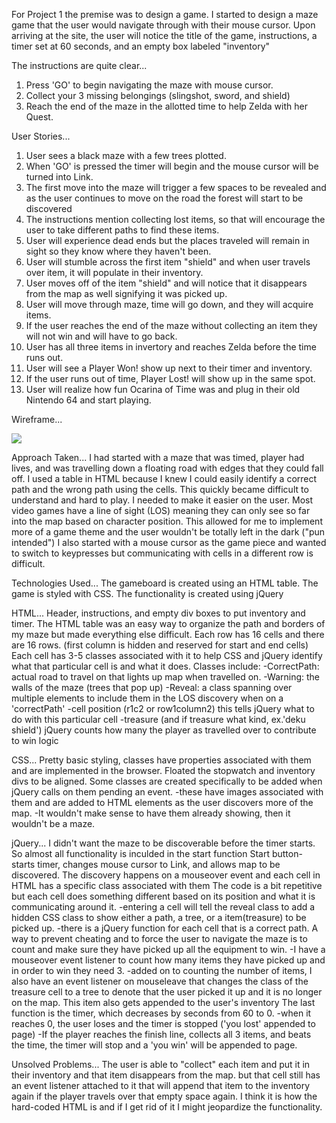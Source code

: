 For Project 1 the premise was to design a game.  I started to design a maze game that the user would navigate through with their mouse cursor. 
Upon arriving at the site, the user will notice the title of the game, instructions, a timer set at 60 seconds, and an empty box labeled "inventory"

The instructions are quite clear...
1. Press 'GO' to begin navigating the maze with mouse cursor. 
2. Collect your 3 missing belongings (slingshot, sword, and shield)
3. Reach the end of the maze in the allotted time to help Zelda with her Quest. 

User Stories...
1. User sees a black maze with a few trees plotted.
2. When 'GO' is pressed the timer will begin and the mouse cursor will be turned into Link.
3. The first move into the maze will trigger a few spaces to be revealed and as the user continues to move on the road the forest will start to be discovered 
4. The instructions mention collecting lost items, so that will encourage the user to take different paths to find these items. 
5. User will experience dead ends but the places traveled will remain in sight so they know where they haven't been.
6. User will stumble across the first item "shield" and when user travels over item, it will populate in their inventory.
7. User moves off of the item "shield" and will notice that it disappears from the map as well signifying it was picked up.
8. User will move through maze, time will go down, and they will acquire items.
9. If the user reaches the end of the maze without collecting an item they will not win and will have to go back.
10. User has all three items in invertory and reaches Zelda before the time runs out.
11. User will see a Player Won! show up next to their timer and inventory.
12. If the user runs out of time, Player Lost! will show up in the same spot.
13. User will realize how fun Ocarina of Time was and plug in their old Nintendo 64 and start playing.

Wireframe...


![](https://i.imgur.com/OIDGKTds.jpg)

Approach Taken...
I had started with a maze that was timed, player had lives, and was travelling down a floating road with edges that they could fall off.
I used a table in HTML because I knew I could easily identify a correct path and the wrong path using the cells.
This quickly became difficult to understand and hard to play. I needed to make it easier on the user. 
Most video games have a line of sight (LOS) meaning they can only see so far into the map based on character position. 
This allowed for me to implement more of a game theme and the user wouldn't be totally left in the dark ("pun intended")
I also started with a mouse cursor as the game piece and wanted to switch to keypresses but communicating with cells in a different row is difficult. 


Technologies Used...
The gameboard is created using an HTML table.
The game is styled with CSS.
The functionality is created using jQuery

  HTML...
  Header, instructions, and empty div boxes to put inventory and timer.
  The HTML table was an easy way to organize the path and borders of my maze but made everything else difficult.
  Each row has 16 cells and there are 16 rows. (first column is hidden and reserved for start and end cells)
  Each cell has 3-5 classes associated with it to help CSS and jQuery identify what that particular cell is and what it does.
  Classes include:
    -CorrectPath: actual road to travel on that lights up map when travelled on.
    -Warning: the walls of the maze (trees that pop up)
    -Reveal: a class spanning over multiple elements to include them in the LOS discovery when on a 'correctPath'
    -cell position (r1c2 or row1column2) this tells jQuery what to do with this particular cell
    -treasure (and if treasure what kind, ex.'deku shield') jQuery counts how many the player as travelled over to contribute to win logic
  
  CSS...
  Pretty basic styling, classes have properties associated with them and are implemented in the browser. 
  Floated the stopwatch and inventory divs to be aligned.
  Some classes are created specifically to be added when jQuery calls on them pending an event.
    -these have images associated with them and are added to HTML elements as the user discovers more of the map.
    -It wouldn't make sense to have them already showing, then it wouldn't be a maze.
    
  jQuery...
  I didn't want the maze to be discoverable before the timer starts. So almost all functionality is inculded in the start function
  Start button- starts timer, changes mouse cursor to Link, and allows map to be discovered.
  The discovery happens on a mouseover event and each cell in HTML has a specific class associated with them
  The code is a bit repetitive but each cell does something different based on its position and what it is communicating around it.
    -entering a cell will tell the reveal class to add a hidden CSS class to show either a path, a tree, or a item(treasure) to be picked up.
    -there is a jQuery function for each cell that is a correct path.
  A way to prevent cheating and to force the user to navigate the maze is to count and make sure they have picked up all the equipment to win.
    -I have a mouseover event listener to count how many items they have picked up and in order to win they need 3.
    -added on to counting the number of items, I also have an event listener on mouseleave that changes the class of the treasure cell to a tree 
     to denote that the user picked it up and it is no longer on the map. This item also gets appended to the user's inventory
  The last function is the timer, which decreases by seconds from 60 to 0.
    -when it reaches 0, the user loses and the timer is stopped ('you lost' appended to page)
    -If the player reaches the finish line, collects all 3 items, and beats the time, the timer will stop and a 'you win' will be appended to page.
   


Unsolved Problems...
The user is able to "collect" each item and put it in their inventory and that item disappears from the map.
but that cell still has an event listener attached to it that will append that item to the inventory again if the player travels over that empty space again.
I think it is how the hard-coded HTML is and if I get rid of it I might jeopardize the functionality. 







